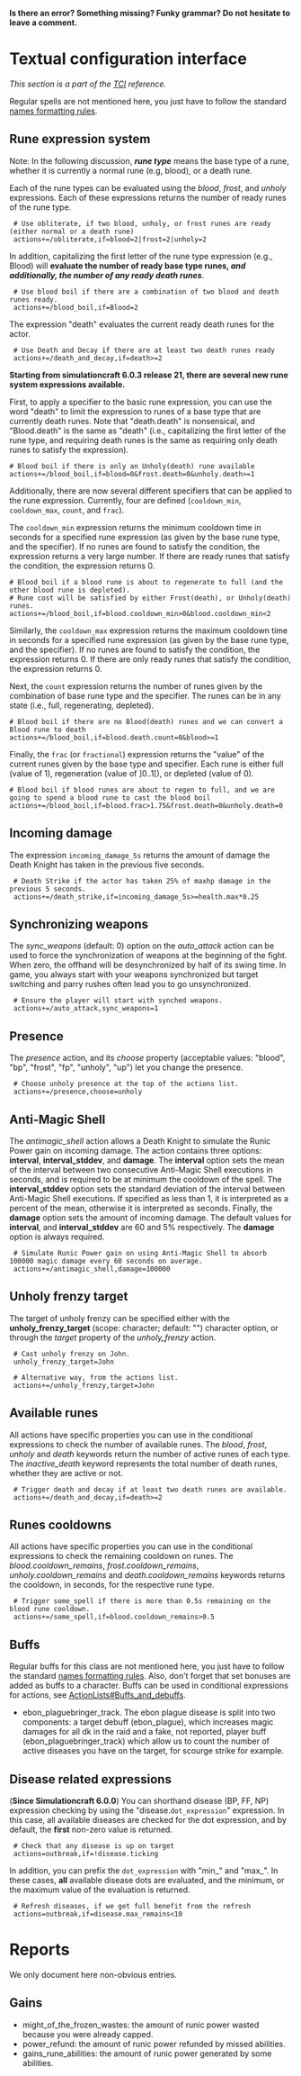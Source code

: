 **Is there an error? Something missing? Funky grammar? Do not hesitate to leave a comment.**



# Textual configuration interface
_This section is a part of the [TCI](TextualConfigurationInterface) reference._

Regular spells are not mentioned here, you just have to follow the standard [names formatting rules](TextualConfigurationInterface#Names_formatting).

## Rune expression system

Note: In the following discussion, **_rune type_** means the base type of a rune, whether it is currently a normal rune (e.g, blood), or a death rune.

Each of the rune types can be evaluated using the _blood_, _frost_, and _unholy_ expressions. Each of these expressions returns the number of ready runes of the rune type.
```
 # Use obliterate, if two blood, unholy, or frost runes are ready (either normal or a death rune)
 actions+=/obliterate,if=blood=2|frost=2|unholy=2
```

In addition, capitalizing the first letter of the rune type expression (e.g., Blood) will **evaluate the number of ready base type runes, _and additionally, the number of any ready death runes_**.
```
 # Use blood boil if there are a combination of two blood and death runes ready.
 actions+=/blood_boil,if=Blood=2
```

The expression "death" evaluates the current ready death runes for the actor.
```
 # Use Death and Decay if there are at least two death runes ready
 actions+=/death_and_decay,if=death>=2
```

**Starting from simulationcraft 6.0.3 release 21, there are several new rune system expressions available.**

First, to apply a specifier to the basic rune expression, you can use the word "death" to limit the expression to runes of a base type that are currently death runes. Note that "death.death" is nonsensical, and "Blood.death" is the same as "death" (i.e., capitalizing the first letter of the rune type, and requiring death runes is the same as requiring only death runes to satisfy the expression).
```
# Blood boil if there is only an Unholy(death) rune available
actions+=/blood_boil,if=blood=0&frost.death=0&unholy.death>=1
```

Additionally, there are now several different specifiers that can be applied to the rune expression. Currently, four are defined (`cooldown_min`, `cooldown_max`, `count`, and `frac`).

The `cooldown_min` expression returns the minimum cooldown time in seconds for a specified rune expression (as given by the base rune type, and the specifier). If no runes are found to satisfy the condition, the expression returns a very large number. If there are ready runes that satisfy the condition, the expression returns 0.
```
# Blood boil if a blood rune is about to regenerate to full (and the other blood rune is depleted).
# Rune cost will be satisfied by either Frost(death), or Unholy(death) runes.
actions+=/blood_boil,if=blood.cooldown_min>0&blood.cooldown_min<2
```

Similarly, the `cooldown_max` expression returns the maximum cooldown time in seconds for a specified rune expression (as given by the base rune type, and the specifier). If no runes are found to satisfy the condition, the expression returns 0. If there are only ready runes that satisfy the condition, the expression returns 0.

Next, the `count` expression returns the number of runes given by the combination of base rune type and the specifier. The runes can be in any state (i.e., full, regenerating, depleted).

```
# Blood boil if there are no Blood(death) runes and we can convert a Blood rune to death
actions+=/blood_boil,if=blood.death.count=0&blood>=1
```

Finally, the `frac` (or `fractional`) expression returns the "value" of the current runes given by the base type and specifier. Each rune is either full (value of 1), regeneration (value of ]0..1[), or depleted (value of 0).

```
# Blood boil if blood runes are about to regen to full, and we are going to spend a blood rune to cast the blood boil
actions+=/blood_boil,if=blood.frac>1.75&frost.death=0&unholy.death=0
```


## Incoming damage
The expression `incoming_damage_5s` returns the amount of damage the Death Knight has taken in the previous five seconds.
```
 # Death Strike if the actor has taken 25% of maxhp damage in the previous 5 seconds.
 actions+=/death_strike,if=incoming_damage_5s>=health.max*0.25
```

## Synchronizing weapons
The _sync\_weapons_ (default: 0) option on the _auto\_attack_ action can be used to force the synchronization of weapons at the beginning of the fight. When zero, the offhand will be desynchronized by half of its swing time. In game, you always start with your weapons synchronized but target switching and parry rushes often lead you to go unsynchronized.
```
 # Ensure the player will start with synched weapons.
 actions+=/auto_attack,sync_weapons=1
```

## Presence
The _presence_ action, and its _choose_ property (acceptable values: "blood", "bp", "frost", "fp", "unholy", "up") let you change the presence.
```
 # Choose unholy presence at the top of the actions list.
 actions+=/presence,choose=unholy
```

## Anti-Magic Shell
The _antimagic\_shell_ action allows a Death Knight to simulate the Runic Power gain on incoming damage. The action contains three options: **interval**, **interval\_stddev**, and **damage**. The **interval** option sets the mean of the interval between two consecutive Anti-Magic Shell executions in seconds, and is required to be at minimum the cooldown of the spell. The **interval\_stddev** option sets the standard deviation of the interval between Anti-Magic Shell executions. If specified as less than 1, it is interpreted as a percent of the mean, otherwise it is interpreted as seconds. Finally, the **damage** option sets the amount of incoming damage. The default values for **interval**, and **interval\_stddev** are 60 and 5% respectively. The **damage** option is always required.
```
 # Simulate Runic Power gain on using Anti-Magic Shell to absorb 100000 magic damage every 60 seconds on average.
 actions+=/antimagic_shell,damage=100000
```

## Unholy frenzy target
The target of unholy frenzy can be specified either with the **unholy\_frenzy\_target** (scope: character; default: "") character option, or through the _target_ property of the _unholy\_frenzy_ action.
```
 # Cast unholy frenzy on John.
 unholy_frenzy_target=John

 # Alternative way, from the actions list.
 actions+=/unholy_frenzy,target=John
```

## Available runes
All actions have specific properties you can use in the conditional expressions to check the number of available runes. The _blood_, _frost_, _unholy_ and _death_ keywords return the number of active runes of each type. The _inactive_death_ keyword represents the total number of death runes, whether they are active or not.
```
 # Trigger death and decay if at least two death runes are available.
 actions+=/death_and_decay,if=death>=2
```

## Runes cooldowns
All actions have specific properties you can use in the conditional expressions to check the remaining cooldown on runes. The _blood.cooldown_remains_, _frost.cooldown_remains_, _unholy.cooldown_remains_ and _death.cooldown_remains_ keywords returns the cooldown, in seconds, for the respective rune type.
```
 # Trigger some_spell if there is more than 0.5s remaining on the blood rune cooldown.
 actions+=/some_spell,if=blood.cooldown_remains>0.5
```

## Buffs
Regular buffs for this class are not mentioned here, you just have to follow the standard [names formatting rules](TextualConfigurationInterface#Names_formatting.md). Also, don't forget that set bonuses are added as buffs to a character. Buffs can be used in conditional expressions for actions, see [ActionLists#Buffs\_and\_debuffs](ActionLists#Buffs_and_debuffs).

  * ebon\_plaguebringer\_track. The ebon plague disease is split into two components: a target debuff (ebon\_plague), which increases magic damages for all dk in the raid and a fake, not reported, player buff (ebon\_plaguebringer\_track) which allow us to count the number of active diseases you have on the target, for scourge strike for example.

## Disease related expressions

(**Since Simulationcraft 6.0.0**) You can shorthand disease (BP, FF, NP) expression checking by using the "disease.`dot_expression`" expression. In this case, all available diseases are checked for the dot expression, and by default, the **first** non-zero value is returned.

```
 # Check that any disease is up on target
 actions=outbreak,if=!disease.ticking
```

In addition, you can prefix the `dot_expression` with "min_" and "max_". In these cases, **all** available disease dots are evaluated, and the minimum, or the maximum value of the evaluation is returned.

```
 # Refresh diseases, if we get full benefit from the refresh
 actions=outbreak,if=disease.max_remains<10
```

# Reports
We only document here non-obvious entries.

## Gains
  * might\_of\_the\_frozen\_wastes: the amount of runic power wasted because you were already capped.
  * power\_refund: the amount of runic power refunded by missed abilities.
  * gains\_rune\_abilities: the amount of runic power generated by some abilities.